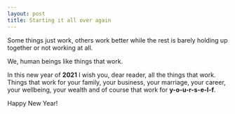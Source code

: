 ```yaml
---
layout: post
title: Starting it all over again
---
```

Some things just work, others work better while the rest is barely holding up together or not working at all.

We, human beings like things that work.

In this new year of **2021** I wish you, dear reader, all the things that work. Things that work for your family, your business, your marriage, your career, your wellbeing, your wealth and of course that work for **y-o-u-r-s-e-l-f**.

Happy New Year!
